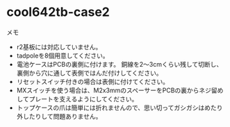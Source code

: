# cool642tb-case2

メモ

- r2基板には対応していません。
- tadpoleを8個用意してください。
- 電池ケースはPCBの裏側に付けます。
  銅線を2～3cmくらい残して切断し、裏側から穴に通して表側ではんだ付けしてください。
- リセットスイッチ付きの場合は表側に付けてください。
- MXスイッチを使う場合は、M2x3mmのスペーサーをPCBの裏からネジ留めしてプレートを支えるようにしてください。
- トップケースの爪は簡単には折れませんので、思い切ってガシガシはめたり外したりして問題ありません。

